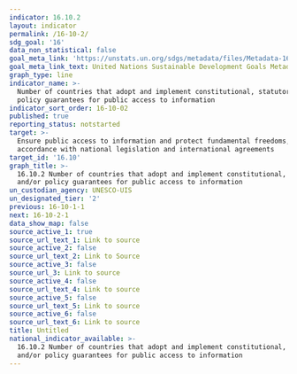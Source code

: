 ```yaml
---
indicator: 16.10.2
layout: indicator
permalink: /16-10-2/
sdg_goal: '16'
data_non_statistical: false
goal_meta_link: 'https://unstats.un.org/sdgs/metadata/files/Metadata-16-10-02.pdf'
goal_meta_link_text: United Nations Sustainable Development Goals Metadata (pdf 1361kB)
graph_type: line
indicator_name: >-
  Number of countries that adopt and implement constitutional, statutory and/or
  policy guarantees for public access to information
indicator_sort_order: 16-10-02
published: true
reporting_status: notstarted
target: >-
  Ensure public access to information and protect fundamental freedoms, in
  accordance with national legislation and international agreements
target_id: '16.10'
graph_title: >-
  16.10.2 Number of countries that adopt and implement constitutional, statutory
  and/or policy guarantees for public access to information
un_custodian_agency: UNESCO-UIS
un_designated_tier: '2'
previous: 16-10-1-1
next: 16-10-2-1
data_show_map: false
source_active_1: true
source_url_text_1: Link to source
source_active_2: false
source_url_text_2: Link to Source
source_active_3: false
source_url_3: Link to source
source_active_4: false
source_url_text_4: Link to source
source_active_5: false
source_url_text_5: Link to source
source_active_6: false
source_url_text_6: Link to source
title: Untitled
national_indicator_available: >-
  16.10.2 Number of countries that adopt and implement constitutional, statutory
  and/or policy guarantees for public access to information
---
```

